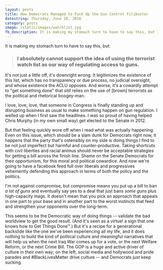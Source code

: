 ```yaml
---
layout: posts
title: How Democrats Managed to Fuck Up the Gun Control Filibuster
datestring: Thursday, June 16, 2016
category: posts
image: /static/images/watchlist.jpg
fb_description: It is making my stomach turn to have to say this, but I can't support using the terrorist watch list as our way of regulating guns. It's not just a little off, it's downright wrong.
---
```


It is making my stomach turn to have to say this, but: 

> ### I absolutely cannot support the idea of using the terrorist watch list as our way of regulating access to guns. 

It's not just a little off, it's downright wrong. It legitimizes 
the existence of this list, which has no transparency or due process, no judicial oversight, and whose existence the ACLU opposes. 
And worse, it's a cowardly attempt to "get something done" that _still_ relies on the use of [brown] terrorists as 
the political and rhetorical boogey-man.

I love, love, love, that someone in Congress is finally standing up and disrupting business as usual to make something 
happen on gun regulation. I welled up when I first saw the headlines. I was so proud of having helped Chris Murphy 
(in my own small way) get elected to the Senate in 2012. 

But that feeling quickly wore off when I read what was actually happening. Even on this issue, which should be a 
slam dunk for Democrats right now, it happens that the party that's ostensibly on my side is doing things I find to 
be not just imperfect but harmful and counter-productive. Taking shortcuts with civil liberties and racial animus 
should never be acceptable strategies for getting a bill across the finish line. Shame on the Senate Democrats for 
their opportunism, for this moral and political cowardice. And now we're going to have a facebook feed full over 
liberals and progressives vehemently defending this approach in terms of both the policy and the politics.

I'm not against compromise, but compromise means you put up a bill to ban *a lot of guns* and eventually say yes to 
a deal that just bans *some guns* plus high-capacity mags. It doesn't mean that you pick an approach that appeals 
in one part to your base and in another part to the worst instincts that feed and strengthen your opponents over the 
long-term. 

This seems to be the Democratic way of doing things -- validate the bad worldview to get the good result. (And it's 
seen as a virtue! a sign that one knows how to Get Things Done™.) But it's a recipe for a generational backslide like 
the one we've been experiencing all my life, and it does nothing to build the kind of political culture and
meaningful narratives that will help us when the next Iraq War comes up for a vote, or the next Welfare Reform, or
the next Crime Bill. The GOP is a huge and active driver of culture in their own way; 
on the left, social media and hollywood and pride parades and #BlackLivesMatter drive culture
-- and Democrats just keep sucking.
